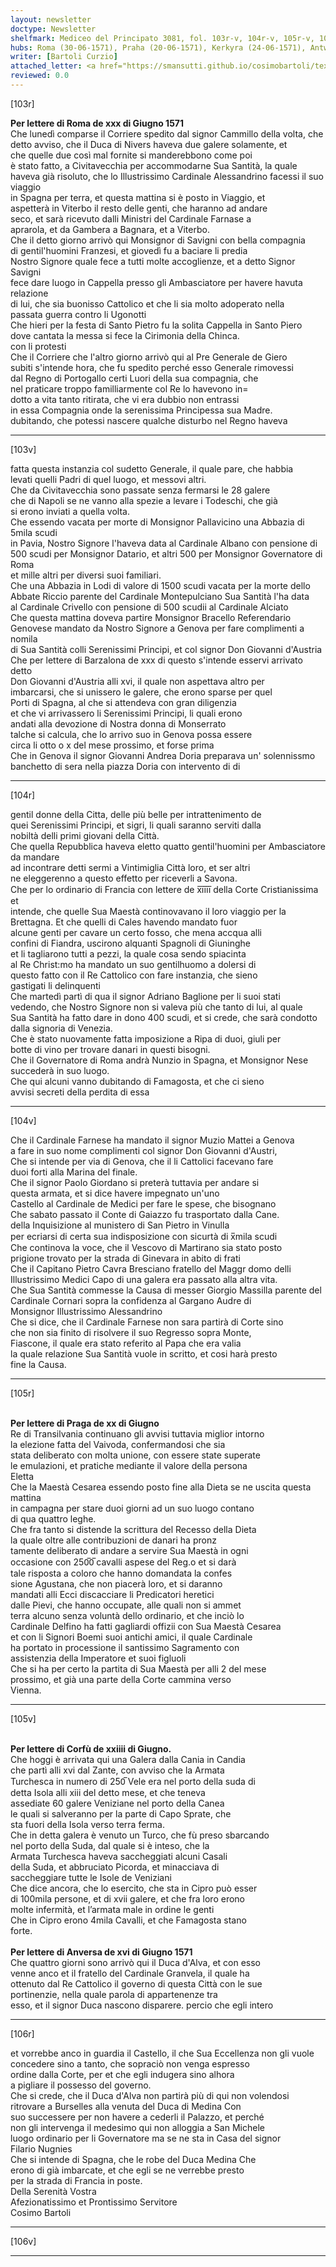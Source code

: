 ```yaml
---
layout: newsletter
doctype: Newsletter
shelfmark: Mediceo del Principato 3081, fol. 103r-v, 104r-v, 105r-v, 106r-v
hubs: Roma (30-06-1571), Praha (20-06-1571), Kerkyra (24-06-1571), Antwerpen (16-06-1571)
writer: [Bartoli Curzio]
attached_letter: <a href="https://smansutti.github.io/cosimobartoli/texts/2980_032,2980_033/">2980_032,2980_033</a>
reviewed: 0.0
---
```


[103r]  
  
  
<strong>Per lettere di Roma de xxx di Giugno 1571</strong>  
Che lunedì comparse il Corriere spedito dal signor Cammillo della volta, che  
detto avviso, che il Duca di Nivers haveva due galere solamente, et  
che quelle due così mal fornite si manderebbono come poi  
è stato fatto, a Civitavecchia per accommodarne Sua Santità, la quale  
haveva già risoluto, che lo Illustrissimo Cardinale Alessandrino facessi il suo viaggio  
in Spagna per terra, et questa mattina si è posto in Viaggio, et  
aspetterà in Viterbo il resto delle genti, che haranno ad andare  
seco, et sarà ricevuto dalli Ministri del Cardinale Farnase a  
aprarola, et da Gambera a Bagnara, et a Viterbo.  
Che il detto giorno arrivò qui Monsignor di Savigni con bella compagnia  
di gentil'huomini Franzesi, et giovedì fu a baciare li predia  
Nostro Signore quale fece a tutti molte accoglienze, et a detto Signor Savigni  
fece dare luogo in Cappella presso gli Ambasciatore per havere havuta relazione  
di lui, che sia buonisso Cattolico et che li sia molto adoperato nella  
passata guerra contro li Ugonotti  
Che hieri per la festa di Santo Pietro fu la solita Cappella in Santo Piero  
dove cantata la messa si fece la Cirimonia della Chinca.  
con li protesti  
Che il Corriere che l'altro giorno arrivò qui al Pre Generale de Giero  
subiti s'intende hora, che fu spedito perché esso Generale rimovessi  
dal Regno di Portogallo certi Luori della sua compagnia, che  
nel praticare troppo familliarmente col Re lo havevono in=  
dotto a vita tanto ritirata, che vi era dubbio non entrassi  
in essa Compagnia onde la serenissima Principessa sua Madre.  
dubitando, che potessi nascere qualche disturbo nel Regno haveva  
  
---  

[103v]  
  
  
fatta questa instanzia col sudetto Generale, il quale pare, che habbia  
levati quelli Padri di quel luogo, et messovi altri.  
Che da Civitavecchia sono passate senza fermarsi le 28 galere  
che di Napoli se ne vanno alla spezie a levare i Todeschi, che già  
si erono inviati a quella volta.  
Che essendo vacata per morte di Monsignor Pallavicino una Abbazia di 5mila scudi  
in Pavia, Nostro Signore l'haveva data al Cardinale Albano con pensione di  
500 scudi per Monsignor Datario, et altri 500 per Monsignor Governatore di Roma  
et mille altri per diversi suoi familiari.  
Che una Abbazia in Lodi di valore di 1500 scudi vacata per la morte dello  
Abbate Riccio parente del Cardinale Montepulciano Sua Santità l'ha data  
al Cardinale Crivello con pensione di 500 scudii al Cardinale Alciato  
Che questa mattina doveva partire Monsignor Bracello Referendario  
Genovese mandato da Nostro Signore a Genova per fare complimenti a nomila  
di Sua Santità colli Serenissimi Principi, et col signor Don Giovanni d'Austria  
Che per lettere di Barzalona de xxx di questo s'intende esservi arrivato detto  
Don Giovanni d'Austria alli xvi, il quale non aspettava altro per  
imbarcarsi, che si unissero le galere, che erono sparse per quel  
Porti di Spagna, al che si attendeva con gran diligenzia  
et che vi arrivassero li Serenissimi Principi, li quali erono  
andati alla devozione di Nostra donna di Monserrato  
talche si calcula, che lo arrivo suo in Genova possa essere  
circa li otto o x del mese prossimo, et forse prima  
Che in Genova il signor Giovanni Andrea Doria preparava un' solennissmo  
banchetto di sera nella piazza Doria con intervento di di  
  
---  

[104r]  
  
  
gentil donne della Citta, delle più belle per intrattenimento de  
quei Serenissimi Principi, et sigri, li quali saranno serviti dalla  
nobiltà delli primi giovani della Città.  
Che quella Repubblica haveva eletto quatto gentil'huomini per Ambasciatore da mandare  
ad incontrare detti sermi a Vintimiglia Città loro, et ser altri  
ne eleggerenno a questo effetto per riceverli a Savona.  
Che per lo ordinario di Francia con lettere de x̅i̅i̅i̅i̅ della Corte Cristianissima et  
intende, che quelle Sua Maestà continovavano il loro viaggio per la  
Brettagna. Et che quelli di Cales havendo mandato fuor  
alcune genti per cavare un certo fosso, che mena accqua alli  
confini di Fiandra, uscirono alquanti Spagnoli di Giuninghe  
et li tagliarono tutti a pezzi, la quale cosa sendo spiacinta  
al Re Christ:mo ha mandato un suo gentilhuomo a dolersi di  
questo fatto con il Re Cattolico con fare instanzia, che sieno  
gastigati li delinquenti  
Che martedì partì di qua il signor Adriano Baglione per li suoi stati  
vedendo, che Nostro Signore non si valeva più che tanto di lui, al quale  
Sua Santità ha fatto dare in dono 400 scudi, et si crede, che sarà condotto  
dalla signoria di Venezia.  
Che è stato nuovamente fatta imposizione a Ripa di duoi, giuli per  
botte di vino per trovare danari in questi bisogni.  
Che il Governatore di Roma andrà Nunzio in Spagna, et Monsignor Nese  
succederà in suo luogo.  
Che qui alcuni vanno dubitando di Famagosta, et che ci sieno  
avvisi secreti della perdita di essa  
  
---  

[104v]  
  
  
Che il Cardinale Farnese ha mandato il signor Muzio Mattei a Genova  
a fare in suo nome complimenti col signor Don Giovanni d'Austri,  
Che si intende per via di Genova, che il li Cattolici facevano fare  
duoi forti alla Marina del finale.  
Che il signor Paolo Giordano si preterà tuttavia per andare si  
questa armata, et si dice havere impegnato un'uno  
Castello al Cardinale de Medici per fare le spese, che bisognano  
Che sabato passato il Conte di Gaiazzo fu trasportato dalla Cane.  
della Inquisizione al munistero di San Pietro in Vinulla  
per ecriarsi di certa sua indisposizione con sicurtà di x̅mila scudi  
Che continova la voce, che il Vescovo di Martirano sia stato posto  
prigione trovato per la strada di Ginevara in abito di frati  
Che il Capitano Pietro Cavra Bresciano fratello del Maggr domo delli  
Illustrissimo Medici Capo di una galera era passato alla altra vita.  
Che Sua Santità commesse la Causa di messer Giorgio Massilla parente del  
Cardinale Cornari sopra la confidenza al Gargano Audre di  
Monsignor Illustrissimo Alessandrino  
Che si dice, che il Cardinale Farnese non sara partirà di Corte sino  
che non sia finito di risolvere il suo Regresso sopra Monte,  
Fiascone, il quale era stato referito al Papa che era valia  
la quale relazione Sua Santità vuole in scritto, et cosi harà presto  
fine la Causa.  
  
---  

[105r]  
  
  
<br/><strong>Per lettere di Praga de xx di Giugno</strong>  
Re di Transilvania continuano gli avvisi tuttavia miglior intorno  
la elezione fatta del Vaivoda, confermandosi che sia  
stata deliberato con molta unione, con essere state superate  
le emulazioni, et pratiche mediante il valore della persona  
Eletta  
Che la Maestà Cesarea essendo posto fine alla Dieta se ne uscita questa mattina  
in campagna per stare duoi giorni ad un suo luogo contano  
di qua quattro leghe.  
Che fra tanto si distende la scrittura del Recesso della Dieta  
la quale oltre alle contribuzioni de danari ha pronz  
tamente deliberato di andare a servire Sua Maestà in ogni  
occasione con 250̅0̅ cavalli aspese del Reg.o et si darà  
tale risposta a coloro che hanno domandata la confes  
sione Agustana, che non piacerà loro, et si daranno  
mandati alli Ecci discacciare li Predicatori heretici  
dalle Pievi, che hanno occupate, alle quali non si ammet  
terra alcuno senza voluntà dello ordinario, et che inciò lo  
Cardinale Delfino ha fatti gagliardi offizii con Sua Maestà Cesarea  
et con li Signori Boemi suoi antichi amici, il quale Cardinale  
ha portato in processione il santissimo Sagramento con  
assistenzia della Imperatore et suoi figluoli  
Che si ha per certo la partita di Sua Maestà per alli 2 del mese  
prossimo, et già una parte della Corte cammina verso  
Vienna.  
  
---  

[105v]  
  
  
<br/><strong>Per lettere di Corfù de xxiiii di Giugno.</strong>  
Che hoggi è arrivata qui una Galera dalla Cania in Candia  
che partì alli xvi dal Zante, con avviso che la Armata  
Turchesca in numero di 250̅ Vele era nel porto della suda di  
detta Isola alli xiii del detto mese, et che teneva  
assediate 60 galere Veniziane nel porto della Canea  
le quali si salveranno per la parte di Capo Sprate, che  
sta fuori della Isola verso terra ferma.  
Che in detta galera è venuto un Turco, che fù preso sbarcando  
nel porto della Suda, dal quale si è inteso, che la  
Armata Turchesca haveva saccheggiati alcuni Casali  
della Suda, et abbruciato Picorda, et minacciava di  
saccheggiare tutte le Isole de Veniziani  
Che dice ancora, che lo esercito, che sta in Cipro può esser  
di 100mila persone, et di xvii galere, et che fra loro erono  
molte infermità, et l’armata male in ordine le genti  
Che in Cipro erono 4mila Cavalli, et che Famagosta stano  
forte.  
<br/><strong>Per lettere di Anversa de xvi di Giugno 1571</strong>  
Che quattro giorni sono arrivò qui il Duca d'Alva, et con esso  
venne anco et il fratello del Cardinale Granvela, il quale ha  
ottenuto dal Re Cattolico il governo di questa Città con le sue  
portinenzie, nella quale parola di appartenenze tra  
esso, et il signor Duca nascono disparere. percio che egli intero  
  
---  

[106r]  
  
  
et vorrebbe anco in guardia il Castello, il che Sua Eccellenza non gli vuole  
concedere sino a tanto, che sopraciò non venga espresso  
ordine dalla Corte, per et che egli indugera sino alhora  
a pigliare il possesso del governo.  
Che si crede, che il Duca d'Alva non partirà più di qui non volendosi  
ritrovare a Burselles alla venuta del Duca di Medina Con  
suo successere per non havere a cederli il Palazzo, et perché  
non gli intervenga il medesimo qui non alloggia a San Michele  
luogo ordinario per li Governatore ma se ne sta in Casa del signor  
Filario Nugnies  
Che si intende di Spagna, che le robe del Duca Medina Che  
erono di già imbarcate, et che egli se ne verrebbe presto  
per la strada di Francia in poste.  
Della Serenità Vostra  
Afezionatissimo et Prontissimo Servitore  
Cosimo Bartoli  
  
---  

[106v]  
  
  
  
---  


